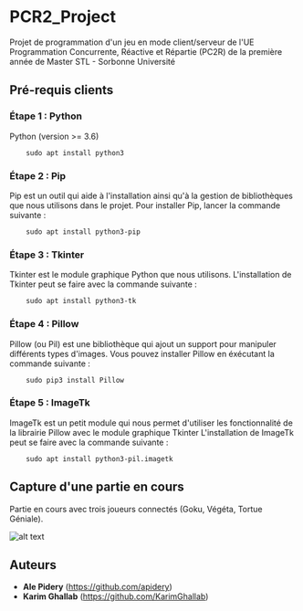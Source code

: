 # PCR2_Project

Projet de programmation d'un jeu en mode client/serveur de l'UE Programmation Concurrente, Réactive et Répartie
(PC2R) de la première année de Master STL - Sorbonne Université

## Pré-requis clients
### Étape 1 : Python
Python (version >= 3.6)
```shell
    sudo apt install python3
```

### Étape 2 : Pip
Pip est un outil qui aide à l'installation ainsi qu'à la gestion de bibliothèques que nous utilisons dans le projet.
Pour installer Pip, lancer la commande suivante :

```shell
    sudo apt install python3-pip
```

### Étape 3 : Tkinter
Tkinter est le module graphique Python que nous utilisons.
L'installation de Tkinter peut se faire avec la commande suivante :

```shell
    sudo apt install python3-tk
```

### Étape 4 : Pillow
Pillow (ou Pil) est une bibliothèque qui ajout un support pour manipuler différents types d'images. Vous pouvez installer Pillow en éxécutant la commande suivante :

```shell
    sudo pip3 install Pillow
```

### Étape 5 : ImageTk
ImageTk est un petit module qui nous permet d'utiliser les fonctionnalité de la librairie Pillow avec le module graphique Tkinter
L'installation de ImageTk peut se faire avec la commande suivante :

```shell
    sudo apt install python3-pil.imagetk
```

## Capture d'une partie en cours 

Partie en cours avec trois joueurs connectés (Goku, Végéta, Tortue Géniale).

![alt text](https://github.com/apidery/PC2R_Project/blob/master/src/client/images/partie_en_cours.png)

## Auteurs

* **Ale Pidery** (https://github.com/apidery)
* **Karim Ghallab** (https://github.com/KarimGhallab)
